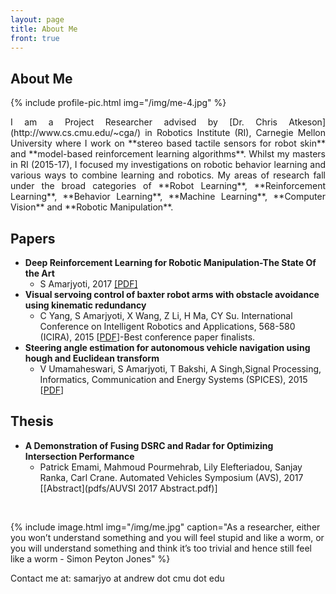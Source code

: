 ```yaml
---
layout: page
title: About Me
front: true
---
```


## About Me

{%
    include profile-pic.html
    img="/img/me-4.jpg"
%}

<div style="text-align: justify"> 
I am a Project Researcher advised by [Dr. Chris Atkeson](http://www.cs.cmu.edu/~cga/) in Robotics Institute (RI), Carnegie Mellon University where I work on **stereo based tactile sensors for robot skin** and **model-based reinforcement learning algorithms**. Whilst my masters in RI (2015-17), I focused my investigations on robotic behavior learning and various ways to combine learning and robotics. My areas of research fall under the broad categories of **Robot Learning**, **Reinforcement Learning**, **Behavior Learning**, **Machine Learning**, **Computer Vision** and **Robotic Manipulation**.
</div>



 

## Papers

* **Deep Reinforcement Learning for Robotic Manipulation-The State Of the Art**
	* S Amarjyoti, 2017 [[PDF]](pdfs/tracking-vehicles-equipped-with-dsrc.pdf)
* **Visual servoing control of baxter robot arms with obstacle avoidance using kinematic redundancy**
    * C Yang, S Amarjyoti, X Wang, Z Li, H Ma, CY Su. International Conference on Intelligent Robotics and Applications, 568-580 (ICIRA), 2015 [[PDF](pdfs/pomdpy-extensible-framework.pdf)]-Best conference paper finalists.
* **Steering angle estimation for autonomous vehicle navigation using hough and Euclidean transform**
    * V Umamaheswari, S Amarjyoti, T Bakshi, A Singh,Signal Processing, Informatics, Communication and Energy Systems (SPICES), 2015 [[PDF](pdfs/ICCAS2015.pdf)]


## Thesis

* **A Demonstration of Fusing DSRC and Radar for Optimizing Intersection Performance**
    * Patrick Emami, Mahmoud Pourmehrab, Lily Elefteriadou, Sanjay Ranka, Carl Crane. Automated Vehicles Symposium (AVS), 2017 [[Abstract](pdfs/AUVSI 2017 Abstract.pdf)]


<br>

{%
    include image.html
    img="/img/me.jpg"
    caption="As a researcher, either you won’t understand something and you will feel stupid and like a worm, or you will understand something and think it’s too trivial and hence still feel like a worm - Simon Peyton Jones"
%}

Contact me at: samarjyo at andrew dot cmu dot edu
